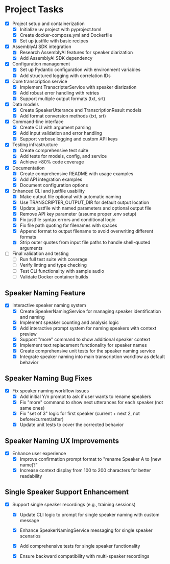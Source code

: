 # Project Tasks

- [x] Project setup and containerization
  - [x] Initialize uv project with pyproject.toml
  - [x] Create docker-compose.yml and Dockerfile
  - [x] Set up justfile with basic recipes
- [x] AssemblyAI SDK integration
  - [x] Research AssemblyAI features for speaker diarization
  - [x] Add AssemblyAI SDK dependency
- [x] Configuration management
  - [x] Set up Pydantic configuration with environment variables
  - [x] Add structured logging with correlation IDs
- [x] Core transcription service
  - [x] Implement TranscripterService with speaker diarization
  - [x] Add robust error handling with retries
  - [x] Support multiple output formats (txt, srt)
- [x] Data models
  - [x] Create SpeakerUtterance and TranscriptionResult models
  - [x] Add format conversion methods (txt, srt)
- [x] Command-line interface
  - [x] Create CLI with argument parsing
  - [x] Add input validation and error handling
  - [x] Support verbose logging and custom API keys
- [x] Testing infrastructure
  - [x] Create comprehensive test suite
  - [x] Add tests for models, config, and service
  - [x] Achieve >80% code coverage
- [x] Documentation
  - [x] Create comprehensive README with usage examples
  - [x] Add API integration examples
  - [x] Document configuration options
- [x] Enhanced CLI and justfile usability
  - [x] Make output file optional with automatic naming
  - [x] Use TRANSCRIPTER_OUTPUT_DIR for default output location
  - [x] Update justfile with named parameters and optional output file
  - [x] Remove API key parameter (assume proper .env setup)
  - [x] Fix justfile syntax errors and conditional logic
  - [x] Fix file path quoting for filenames with spaces
  - [x] Append format to output filename to avoid overwriting different formats
  - [x] Strip outer quotes from input file paths to handle shell-quoted arguments
- [ ] Final validation and testing
  - [ ] Run full test suite with coverage
  - [ ] Verify linting and type checking
  - [ ] Test CLI functionality with sample audio
  - [ ] Validate Docker container builds

## Speaker Naming Feature

- [x] Interactive speaker naming system
  - [x] Create SpeakerNamingService for managing speaker identification and naming
  - [x] Implement speaker counting and analysis logic
  - [x] Add interactive prompt system for naming speakers with context preview
  - [x] Support "more" command to show additional speaker context
  - [x] Implement text replacement functionality for speaker names
  - [x] Create comprehensive unit tests for the speaker naming service
  - [x] Integrate speaker naming into main transcription workflow as default behavior

## Speaker Naming Bug Fixes

- [x] Fix speaker naming workflow issues
  - [x] Add initial Y/n prompt to ask if user wants to rename speakers
  - [x] Fix "more" command to show next utterances for each speaker (not same ones)
  - [x] Fix "set of 3" logic for first speaker (current + next 2, not before/current/after)
  - [x] Update unit tests to cover the corrected behavior

## Speaker Naming UX Improvements

- [x] Enhance user experience
  - [x] Improve confirmation prompt format to "rename Speaker A to [new name]?"
  - [x] Increase context display from 100 to 200 characters for better readability

## Single Speaker Support Enhancement

- [x] Support single speaker recordings (e.g., training sessions)
  - [x] Update CLI logic to prompt for single speaker naming with custom message
  - [x] Enhance SpeakerNamingService messaging for single speaker scenarios
  - [x] Add comprehensive tests for single speaker functionality
  - [x] Ensure backward compatibility with multi-speaker recordings


